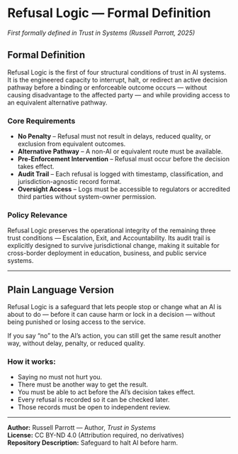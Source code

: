 # Refusal Logic — Formal Definition  
*First formally defined in* *Trust in Systems* *(Russell Parrott, 2025)*  

## Formal Definition  
Refusal Logic is the first of four structural conditions of trust in AI systems. It is the engineered capacity to interrupt, halt, or redirect an active decision pathway before a binding or enforceable outcome occurs — without causing disadvantage to the affected party — and while providing access to an equivalent alternative pathway.

### Core Requirements  
- **No Penalty** – Refusal must not result in delays, reduced quality, or exclusion from equivalent outcomes.  
- **Alternative Pathway** – A non-AI or equivalent route must be available.  
- **Pre-Enforcement Intervention** – Refusal must occur before the decision takes effect.  
- **Audit Trail** – Each refusal is logged with timestamp, classification, and jurisdiction-agnostic record format.  
- **Oversight Access** – Logs must be accessible to regulators or accredited third parties without system-owner permission.  

### Policy Relevance  
Refusal Logic preserves the operational integrity of the remaining three trust conditions — Escalation, Exit, and Accountability. Its audit trail is explicitly designed to survive jurisdictional change, making it suitable for cross-border deployment in education, business, and public service systems.  

---

## Plain Language Version  
Refusal Logic is a safeguard that lets people stop or change what an AI is about to do — before it can cause harm or lock in a decision — without being punished or losing access to the service.

If you say “no” to the AI’s action, you can still get the same result another way, without delay, penalty, or reduced quality.

### How it works:  
- Saying no must not hurt you.  
- There must be another way to get the result.  
- You must be able to act before the AI’s decision takes effect.  
- Every refusal is recorded so it can be checked later.  
- Those records must be open to independent review.  

---

**Author:** Russell Parrott — Author, *Trust in Systems*  
**License:** CC BY-ND 4.0 (Attribution required, no derivatives)  
**Repository Description:** Safeguard to halt AI before harm.  
